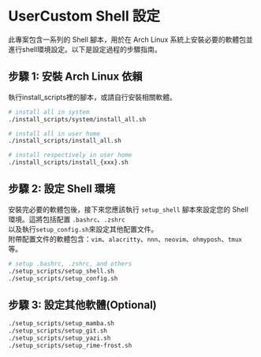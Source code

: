 # UserCustom Shell 設定

此專案包含一系列的 Shell 腳本，用於在 Arch Linux 系統上安裝必要的軟體包並進行shell環境設定。以下是設定過程的步驟指南。

## 步驟 1: 安裝 Arch Linux 依賴

執行install_scripts裡的腳本，或請自行安裝相關軟體。  

```bash
# install all in system
./install_scripts/system/install_all.sh

# install all in user home
./install_scripts/install_all.sh

# install respectively in user home
./install_scripts/install_{xxx}.sh
```

## 步驟 2: 設定 Shell 環境

安裝完必要的軟體包後，接下來您應該執行 `setup_shell` 腳本來設定您的 Shell 環境。這將包括配置 `.bashrc`、`.zshrc`  
以及執行`setup_config.sh`來設定其他配置文件。  
附帶配置文件的軟體包含：`vim`、`alacritty`、`nnn`、`neovim`、`ohmyposh`、`tmux` 等。

```bash
# setup .bashrc, .zshrc, and others
./setup_scripts/setup_shell.sh
./setup_scripts/setup_config.sh
```

## 步驟 3: 設定其他軟體(Optional)

```bash
./setup_scripts/setup_mamba.sh
./setup_scripts/setup_git.sh
./setup_scripts/setup_yazi.sh
./setup_scripts/setup_rime-frost.sh
```
